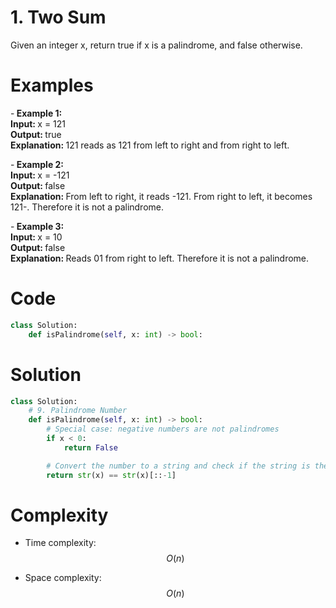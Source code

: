 # 1. Two Sum
Given an integer x, return true if x is a
palindrome, and false otherwise.


# Examples
-<strong> Example 1: </strong> \
 <strong> Input: </strong>  x = 121 \
 <strong> Output: </strong> true \
 <strong> Explanation: </strong> 121 reads as 121 from left to right and from right to left. 


-<strong> Example 2: </strong> \
 <strong> Input: </strong> x = -121 \
 <strong> Output: </strong> false \
 <strong> Explanation: </strong> From left to right, it reads -121. From right to left, it becomes 121-. Therefore it is not a palindrome.


-<strong> Example 3: </strong> \
<strong> Input: </strong> x = 10 \
<strong> Output: </strong> false \
 <strong> Explanation: </strong> Reads 01 from right to left. Therefore it is not a palindrome.
# Code
```python
class Solution:
    def isPalindrome(self, x: int) -> bool:
```

# Solution
```python
class Solution:
    # 9. Palindrome Number
    def isPalindrome(self, x: int) -> bool:
        # Special case: negative numbers are not palindromes
        if x < 0:
            return False

        # Convert the number to a string and check if the string is the same forwards and backwards
        return str(x) == str(x)[::-1]
```


# Complexity
- Time complexity: \
$$O(n)$$

- Space complexity: \
$$O(n)$$